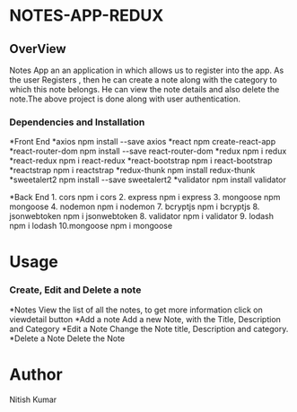# NOTES-APP-REDUX

## OverView
Notes App an an application in which allows us to register into  the app. As the user Registers , then  he can  create a note along with  the  category  to which  this  note belongs. He can view the  note details and also delete the note.The above project is done along with user authentication.

### Dependencies and Installation
 *Front End
           *axios npm install --save axios
           *react npm create-react-app
           *react-router-dom npm install --save react-router-dom
           *redux npm i redux
           *react-redux npm i react-redux
           *react-bootstrap npm i react-bootstrap
           *reactstrap npm i reactstrap
           *redux-thunk npm install redux-thunk
           *sweetalert2 npm install --save sweetalert2
           *validator npm install validator
   
  *Back End
           1. cors npm i cors
           2. express npm i express
           3. mongoose npm mongoose
           4. nodemon npm i nodemon
           7. bcryptjs npm i bcryptjs
           8. jsonwebtoken npm i jsonwebtoken
           8. validator npm i validator
           9. lodash npm i lodash
           10.mongoose npm i mongoose
   
  # Usage
      
  ### Create, Edit and Delete a note
  *Notes
     View the list of all the notes, to get more information click on viewdetail button
  *Add a note
     Add a new Note, with the Title, Description and Category
  *Edit a Note
     Change the Note title, Description and category.
  *Delete a Note
     Delete the Note
          
  # Author 
  Nitish Kumar
